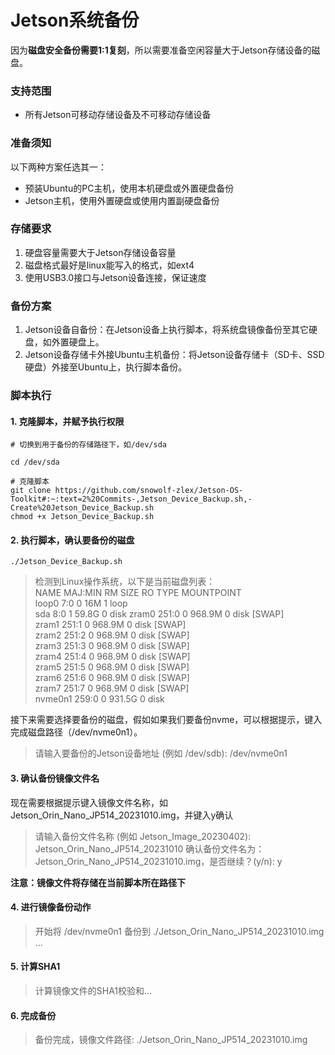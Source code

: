 # Jetson系统备份

因为**磁盘安全备份需要1:1复刻**，所以需要准备空闲容量大于Jetson存储设备的磁盘。

### 支持范围

- 所有Jetson可移动存储设备及不可移动存储设备

### 准备须知

以下两种方案任选其一：
- 预装Ubuntu的PC主机，使用本机硬盘或外置硬盘备份
- Jetson主机，使用外置硬盘或使用内置副硬盘备份

### 存储要求

1. 硬盘容量需要大于Jetson存储设备容量
2. 磁盘格式最好是linux能写入的格式，如ext4
3. 使用USB3.0接口与Jetson设备连接，保证速度

### 备份方案

1. Jetson设备自备份：在Jetson设备上执行脚本，将系统盘镜像备份至其它硬盘，如外置硬盘上。
2. Jetson设备存储卡外接Ubuntu主机备份：将Jetson设备存储卡（SD卡、SSD硬盘）外接至Ubuntu上，执行脚本备份。

### 脚本执行

#### 1. 克隆脚本，并赋予执行权限

``` shell
# 切换到用于备份的存储路径下，如/dev/sda

cd /dev/sda

# 克隆脚本
git clone https://github.com/snowolf-zlex/Jetson-OS-Toolkit#:~:text=2%20Commits-,Jetson_Device_Backup.sh,-Create%20Jetson_Device_Backup.sh
chmod +x Jetson_Device_Backup.sh
```

#### 2. 执行脚本，确认要备份的磁盘

``` shell
./Jetson_Device_Backup.sh
```

> 检测到Linux操作系统，以下是当前磁盘列表：  
> NAME    MAJ:MIN RM   SIZE RO TYPE MOUNTPOINT  
> loop0     7:0    0    16M  1 loop  
> sda       8:0    1  59.8G  0 disk 
> zram0   251:0    0 968.9M  0 disk [SWAP]  
> zram1   251:1    0 968.9M  0 disk [SWAP]  
> zram2   251:2    0 968.9M  0 disk [SWAP]  
> zram3   251:3    0 968.9M  0 disk [SWAP]  
> zram4   251:4    0 968.9M  0 disk [SWAP]  
> zram5   251:5    0 968.9M  0 disk [SWAP]  
> zram6   251:6    0 968.9M  0 disk [SWAP]  
> zram7   251:7    0 968.9M  0 disk [SWAP]  
> nvme0n1 259:0    0 931.5G  0 disk  

接下来需要选择要备份的磁盘，假如如果我们要备份nvme，可以根据提示，键入完成磁盘路径（/dev/nvme0n1）。

> 请输入要备份的Jetson设备地址 (例如 /dev/sdb): /dev/nvme0n1

#### 3. 确认备份镜像文件名

现在需要根据提示键入镜像文件名称，如Jetson_Orin_Nano_JP514_20231010.img，并键入y确认

> 请输入备份文件名称 (例如 Jetson_Image_20230402): Jetson_Orin_Nano_JP514_20231010
> 确认备份文件名为：Jetson_Orin_Nano_JP514_20231010.img，是否继续？(y/n): y

**注意：镜像文件将存储在当前脚本所在路径下**

#### 4. 进行镜像备份动作

> 开始将 /dev/nvme0n1 备份到 ./Jetson_Orin_Nano_JP514_20231010.img ...

#### 5. 计算SHA1

> 计算镜像文件的SHA1校验和...

#### 6. 完成备份

> 备份完成，镜像文件路径: ./Jetson_Orin_Nano_JP514_20231010.img 
